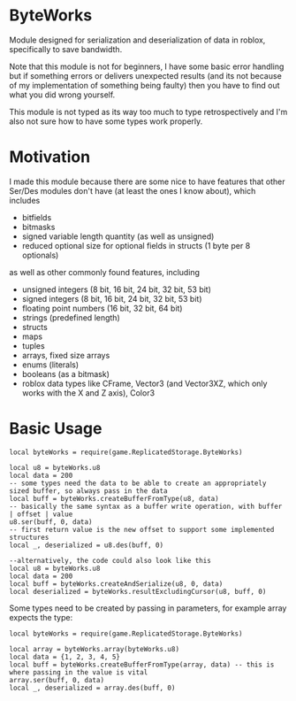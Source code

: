 # ByteWorks
Module designed for serialization and deserialization of data in roblox, specifically to save bandwidth.

Note that this module is not for beginners, I have some basic error handling but if something errors or delivers unexpected results (and its not because of my implementation of something being faulty) then you have to find out what you did wrong yourself.

This module is not typed as its way too much to type retrospectively and I'm also not sure how to have some types work properly.

# Motivation
I made this module because there are some nice to have features that other Ser/Des modules don't have (at least the ones I know about), which includes
- bitfields
- bitmasks
- signed variable length quantity (as well as unsigned)
- reduced optional size for optional fields in structs (1 byte per 8 optionals)

as well as other commonly found features, including
- unsigned integers (8 bit, 16 bit, 24 bit, 32 bit, 53 bit)
- signed integers (8 bit, 16 bit, 24 bit, 32 bit, 53 bit)
- floating point numbers (16 bit, 32 bit, 64 bit)
- strings (predefined length)
- structs
- maps
- tuples
- arrays, fixed size arrays
- enums (literals)
- booleans (as a bitmask)
- roblox data types like CFrame, Vector3 (and Vector3XZ, which only works with the X and Z axis), Color3

# Basic Usage
```luau
local byteWorks = require(game.ReplicatedStorage.ByteWorks)

local u8 = byteWorks.u8
local data = 200
-- some types need the data to be able to create an appropriately sized buffer, so always pass in the data
local buff = byteWorks.createBufferFromType(u8, data)
-- basically the same syntax as a buffer write operation, with buffer | offset | value
u8.ser(buff, 0, data)
-- first return value is the new offset to support some implemented structures
local _, deserialized = u8.des(buff, 0)

--alternatively, the code could also look like this
local u8 = byteWorks.u8
local data = 200
local buff = byteWorks.createAndSerialize(u8, 0, data)
local deserialized = byteWorks.resultExcludingCursor(u8, buff, 0)
```
Some types need to be created by passing in parameters, for example array expects the type:
```luau
local byteWorks = require(game.ReplicatedStorage.ByteWorks)

local array = byteWorks.array(byteWorks.u8)
local data = {1, 2, 3, 4, 5}
local buff = byteWorks.createBufferFromType(array, data) -- this is where passing in the value is vital
array.ser(buff, 0, data)
local _, deserialized = array.des(buff, 0)
```
